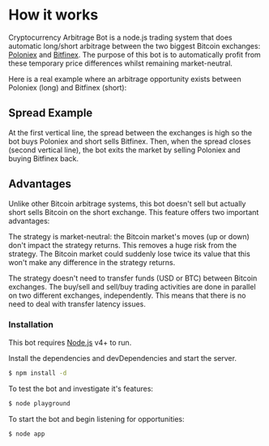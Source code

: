 # How it works  

Cryptocurrency Arbitrage Bot is a node.js trading system that does automatic long/short arbitrage between the two biggest Bitcoin exchanges: [Poloniex](https://poloniex.com/) and [Bitfinex](https://www.bitfinex.com/). The purpose of this bot is to automatically profit from these temporary price differences whilst remaining market-neutral. 

Here is a real example where an arbitrage opportunity exists between Poloniex (long) and Bitfinex (short):

## Spread Example

At the first vertical line, the spread between the exchanges is high so the bot buys Poloniex and short sells Bitfinex. Then, when the spread closes (second vertical line), the bot exits the market by selling Poloniex and buying Bitfinex back.

## Advantages

Unlike other Bitcoin arbitrage systems, this bot doesn't sell but actually short sells Bitcoin on the short exchange. This feature offers two important advantages:

The strategy is market-neutral: the Bitcoin market's moves (up or down) don't impact the strategy returns. This removes a huge risk from the strategy. The Bitcoin market could suddenly lose twice its value that this won't make any difference in the strategy returns.

The strategy doesn't need to transfer funds (USD or BTC) between Bitcoin exchanges. The buy/sell and sell/buy trading activities are done in parallel on two different exchanges, independently. This means that there is no need to deal with transfer latency issues.


### Installation

This bot requires [Node.js](https://nodejs.org/) v4+ to run.

Install the dependencies and devDependencies and start the server.

```sh
$ npm install -d
```

To test the bot and investigate it's features:
```sh
$ node playground
```

To start the bot and begin listening for opportunities:
```sh
$ node app
```